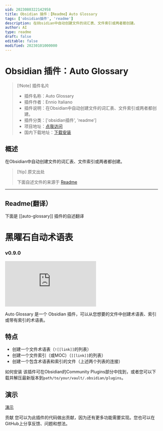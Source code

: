 ```yaml
---
uid: 2023080322142958
title: Obsidian 插件：【Readme】Auto Glossary
tags: ['obsidian插件', 'readme']
description: 在Obsidian中自动创建文件的词汇表、文件索引或两者都创建。
author: AI
type: readme
draft: false
editable: false
modified: 20230101000000
---
```


# Obsidian 插件：Auto Glossary

> [!Note] 插件名片
> - 插件名称：Auto Glossary
> - 插件作者：Ennio Italiano
> - 插件说明：在Obsidian中自动创建文件的词汇表、文件索引或两者都创建。
> - 插件分类：['obsidian插件', 'readme']
> - 项目地址：[点我访问](https://github.com/ennioitaliano/obsidian-auto-glossary)
> - 国内下载地址：[下载安装](https://pkmer.cn/products/plugin/pluginMarket/?auto-glossary)

## 概述

在Obsidian中自动创建文件的词汇表、文件索引或两者都创建。



> [!tip] 原文出处
> 
>下面自述文件的来源于 [Readme](https://ghproxy.net/https://raw.githubusercontent.com/ennioitaliano/obsidian-auto-glossary/master/README.md)
> 

---

## Readme(翻译）

下面是 [[auto-glossary]] 插件的自述翻译


# 黑曜石自动术语表

### v0.9.0
![Obsidian 下载量](https://img.shields.io/badge/dynamic/json?logo=obsidian&color=%23483699&label=下载量&query=%24%5B%22auto-glossary%22%5D.downloads&url=https%3A%2F%2Fraw.githubusercontent.com%2Fobsidianmd%2Fobsidian-releases%2Fmaster%2Fcommunity-plugin-stats.json)

Auto Glossary 是一个 Obsidian 插件，可以从您想要的文件中创建术语表、索引或带有索引的术语表。

## 特点
- 创建一个文件术语表（`![[link]]`的列表）
- 创建一个文件索引（或MOC）（`[[link]]`的列表）
- 创建一个包含术语表和索引的文件（上述两个列表的连接）

如何安装
该插件可在Obsidian的Community Plugins部分中找到，或者您可以下载并解压最新版本到`path/to/your/vault/.obsidian/plugins`。

## 演示
[演示](https://user-images.githubusercontent.com/47503625/199766990-b158263e-4f6b-4c97-8efa-b8bfc2f4b674.webm)

贡献
您可以为此插件的代码做出贡献，因为还有更多功能需要实现。您也可以在GitHub上分享反馈、问题和想法。



